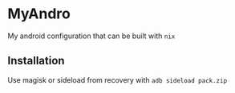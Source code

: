 # MyAndro

My android configuration that can be built with `nix`

## Installation

Use magisk or sideload from recovery with `adb sideload pack.zip`
